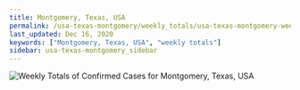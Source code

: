 ```yaml
---
title: Montgomery, Texas, USA
permalink: /usa-texas-montgomery/weekly_totals/usa-texas-montgomery-weekly_totals.html
last_updated: Dec 16, 2020
keywords: ["Montgomery, Texas, USA", "weekly totals"]
sidebar: usa-texas-montgomery_sidebar
---
```


![Weekly Totals of Confirmed Cases for Montgomery, Texas, USA](/covid_tracker/images/graphs/usa-texas-montgomery-weekly_totals_graph.png)
